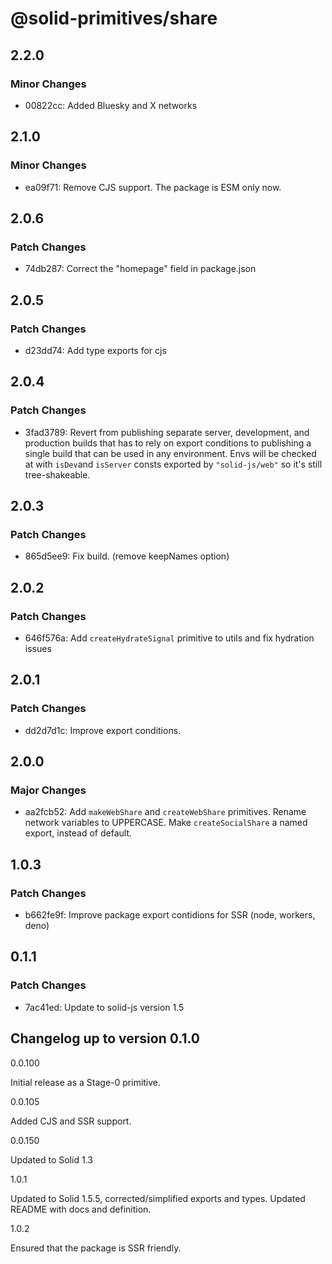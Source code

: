 # @solid-primitives/share

## 2.2.0

### Minor Changes

- 00822cc: Added Bluesky and X networks

## 2.1.0

### Minor Changes

- ea09f71: Remove CJS support. The package is ESM only now.

## 2.0.6

### Patch Changes

- 74db287: Correct the "homepage" field in package.json

## 2.0.5

### Patch Changes

- d23dd74: Add type exports for cjs

## 2.0.4

### Patch Changes

- 3fad3789: Revert from publishing separate server, development, and production builds that has to rely on export conditions
  to publishing a single build that can be used in any environment.
  Envs will be checked at with `isDev`and `isServer` consts exported by `"solid-js/web"` so it's still tree-shakeable.

## 2.0.3

### Patch Changes

- 865d5ee9: Fix build. (remove keepNames option)

## 2.0.2

### Patch Changes

- 646f576a: Add `createHydrateSignal` primitive to utils and fix hydration issues

## 2.0.1

### Patch Changes

- dd2d7d1c: Improve export conditions.

## 2.0.0

### Major Changes

- aa2fcb52: Add `makeWebShare` and `createWebShare` primitives. Rename network variables to UPPERCASE. Make `createSocialShare` a named export, instead of default.

## 1.0.3

### Patch Changes

- b662fe9f: Improve package export contidions for SSR (node, workers, deno)

## 0.1.1

### Patch Changes

- 7ac41ed: Update to solid-js version 1.5

## Changelog up to version 0.1.0

0.0.100

Initial release as a Stage-0 primitive.

0.0.105

Added CJS and SSR support.

0.0.150

Updated to Solid 1.3

1.0.1

Updated to Solid 1.5.5, corrected/simplified exports and types. Updated README with docs and definition.

1.0.2

Ensured that the package is SSR friendly.
